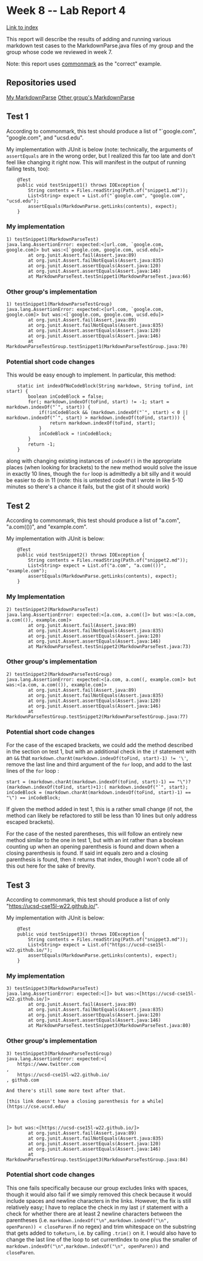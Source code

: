 # Week 8 -- Lab Report 4

[Link to index](./index.html)

This report will describe the results of adding and running various markdown test cases to the MarkdownParse.java files of my group and the group whose code we reviewed in week 7.

Note: this report uses [commonmark](https://spec.commonmark.org/dingus/) as the "correct" example.

## Repositories used

[My MarkdownParse](https://github.com/ekaminetzucsd/markdown-parse)
[Other group's MarkdownParse](https://github.com/YueSteveYin/MarkDownParseGroup)

## Test 1

According to commonmark, this test should produce a list of "`google.com", "google.com", and "ucsd.edu".

My implementation with JUnit is below (note: technically, the arguments of `assertEquals` are in the wrong order, but I realized this far too late and don't feel like changing it right now. This will manifest in the output of running failing tests, too):

```
    @Test
    public void testSnippet1() throws IOException {
		String contents = Files.readString(Path.of("snippet1.md"));
		List<String> expect = List.of("`google.com", "google.com", "ucsd.edu");
		assertEquals(MarkdownParse.getLinks(contents), expect);
    }
```

### My implementation

```
1) testSnippet1(MarkdownParseTest)
java.lang.AssertionError: expected:<[url.com, `google.com, google.com]> but was:<[`google.com, google.com, ucsd.edu]>
        at org.junit.Assert.fail(Assert.java:89)
        at org.junit.Assert.failNotEquals(Assert.java:835)
        at org.junit.Assert.assertEquals(Assert.java:120)
        at org.junit.Assert.assertEquals(Assert.java:146)
        at MarkdownParseTest.testSnippet1(MarkdownParseTest.java:66)
```

### Other group's implementation

```
1) testSnippet1(MarkdownParseTestGroup)
java.lang.AssertionError: expected:<[url.com, `google.com, google.com]> but was:<[`google.com, google.com, ucsd.edu]>
        at org.junit.Assert.fail(Assert.java:89)
        at org.junit.Assert.failNotEquals(Assert.java:835)
        at org.junit.Assert.assertEquals(Assert.java:120)
        at org.junit.Assert.assertEquals(Assert.java:146)
        at MarkdownParseTestGroup.testSnippet1(MarkdownParseTestGroup.java:70)
```

### Potential short code changes

This would be easy enough to implement. In particular, this method:
```
	static int indexOfNoCodeBlock(String markdown, String toFind, int start) {
		boolean inCodeBlock = false;
		for(; markdown,indexOf(toFind, start) != -1; start = markdown.indexOf("`", start)) {
			if(!inCodeBlock && (markdown.indexOf("`", start) < 0 || markdown.indexOf("`", start) > markdown.indexOf(toFind, start))) {
				return markdown.indexOf(toFind, start);
			}
			inCodeBlock = !inCodeBlock;
		}
		return -1;
	}
```

along with changing existing instances of `indexOf()` in the appropriate places (when looking for brackets) to the new method would solve the issue in exactly 10 lines, though the `for` loop is admittedly a bit silly and it would be easier to do in 11 (note: this is untested code that I wrote in like 5-10 minutes so there's a chance it fails, but the gist of it should work)

## Test 2

According to commonmark, this test should produce a list of "a.com", "a.com(())", and "example.com".

My implementation with JUnit is below:

```
    @Test
    public void testSnippet2() throws IOException {
		String contents = Files.readString(Path.of("snippet2.md"));
		List<String> expect = List.of("a.com", "a.com(())", "example.com");
		assertEquals(MarkdownParse.getLinks(contents), expect);
    }
```

### My Implementation

```
2) testSnippet2(MarkdownParseTest)
java.lang.AssertionError: expected:<[a.com, a.com((]> but was:<[a.com, a.com(()), example.com]>
        at org.junit.Assert.fail(Assert.java:89)
        at org.junit.Assert.failNotEquals(Assert.java:835)
        at org.junit.Assert.assertEquals(Assert.java:120)
        at org.junit.Assert.assertEquals(Assert.java:146)
        at MarkdownParseTest.testSnippet2(MarkdownParseTest.java:73)
```

### Other group's implementation

```
2) testSnippet2(MarkdownParseTestGroup)
java.lang.AssertionError: expected:<[a.com, a.com((, example.com]> but was:<[a.com, a.com(()), example.com]>
        at org.junit.Assert.fail(Assert.java:89)
        at org.junit.Assert.failNotEquals(Assert.java:835)
        at org.junit.Assert.assertEquals(Assert.java:120)
        at org.junit.Assert.assertEquals(Assert.java:146)
        at MarkdownParseTestGroup.testSnippet2(MarkdownParseTestGroup.java:77)
```

### Potential short code changes

For the case of the escaped brackets, we could add the method described in the section on test 1, but with an additional check in the `if` statement with an `&&` that `markdown.charAt(markdown.indexOf(toFind, start)-1) != '\'`, remove the last line and third argument of the `for` loop, and add to the last lines of the `for` loop :

```
start = (markdown.charAt(markdown.indexOf(toFind, start)-1) == "\")?(markdown.indexOf(toFind, start)+1):( markdown.indexOf("`", start);
inCodeBlock = (markdown.charAt(markdown.indexOf(toFind, start)-1) == "\") == inCodeBlock;
```
If given the method added in test 1, this is a rather small change (if not, the method can likely be refactored to still be less than 10 lines but only address escaped brackets).

For the case of the nested parentheses, this will follow an entirely new method similar to the one in test 1, but with an int rather than a boolean counting up when an opening parenthesis is found and down when a closing parenthesis is found. If said int equals zero and a closing parenthesis is found, then it returns that index, though I won't code all of this out here for the sake of brevity.

## Test 3

According to commonmark, this test should produce a list of only "https://ucsd-cse15l-w22.github.io/".

My implementation with JUnit is below:
```
    @Test
    public void testSnippet3() throws IOException {
		String contents = Files.readString(Path.of("snippet3.md"));
		List<String> expect = List.of("https://ucsd-cse15l-w22.github.io/");
		assertEquals(MarkdownParse.getLinks(contents), expect);
    }
```

### My implementation

```
3) testSnippet3(MarkdownParseTest)
java.lang.AssertionError: expected:<[]> but was:<[https://ucsd-cse15l-w22.github.io/]>
        at org.junit.Assert.fail(Assert.java:89)
        at org.junit.Assert.failNotEquals(Assert.java:835)
        at org.junit.Assert.assertEquals(Assert.java:120)
        at org.junit.Assert.assertEquals(Assert.java:146)
        at MarkdownParseTest.testSnippet3(MarkdownParseTest.java:80)
```

### Other group's implementation

```
3) testSnippet3(MarkdownParseTestGroup)
java.lang.AssertionError: expected:<[
    https://www.twitter.com
, 
    https://ucsd-cse15l-w22.github.io/
, github.com

And there's still some more text after that.

[this link doesn't have a closing parenthesis for a while](https://cse.ucsd.edu/



]> but was:<[https://ucsd-cse15l-w22.github.io/]>
        at org.junit.Assert.fail(Assert.java:89)
        at org.junit.Assert.failNotEquals(Assert.java:835)
        at org.junit.Assert.assertEquals(Assert.java:120)
        at org.junit.Assert.assertEquals(Assert.java:146)
        at MarkdownParseTestGroup.testSnippet3(MarkdownParseTestGroup.java:84)
```

### Potential short code changes

This one fails specifically because our group excludes links with spaces, though it would also fail if we simply removed this check because it would include spaces and newline characters in the links. However, the fix is still relatively easy; I have to replace the check in my last `if` statement with a check for whether there are at least 2 newline characters between the parentheses (i.e. `markdown.indexOf("\n",markdown.indexOf("\n", openParen)) < closeParen` if no regex) and trim whitespace on the substring that gets added to `toReturn`, i.e. by calling `.trim()` on it. I would also have to change the last line of the loop to set currentIndex to one plus the smaller of `markdown.indexOf("\n",markdown.indexOf("\n", openParen))` and `closeParen`.
